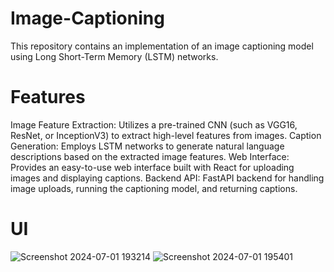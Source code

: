 # Image-Captioning
This repository contains an implementation of an image captioning model using Long Short-Term Memory (LSTM) networks.

# Features
Image Feature Extraction: Utilizes a pre-trained CNN (such as VGG16, ResNet, or InceptionV3) to extract high-level features from images.
Caption Generation: Employs LSTM networks to generate natural language descriptions based on the extracted image features.
Web Interface: Provides an easy-to-use web interface built with React for uploading images and displaying captions.
Backend API: FastAPI backend for handling image uploads, running the captioning model, and returning captions.

# UI
![Screenshot 2024-07-01 193214](https://github.com/Sharathprasaath/Image-Captioning/assets/116355960/b1b0aebe-d9bb-4175-b3c5-a82300ad656a)
![Screenshot 2024-07-01 195401](https://github.com/Sharathprasaath/Image-Captioning/assets/116355960/f78ce5c2-8f52-4523-af41-175d0eb92967)
